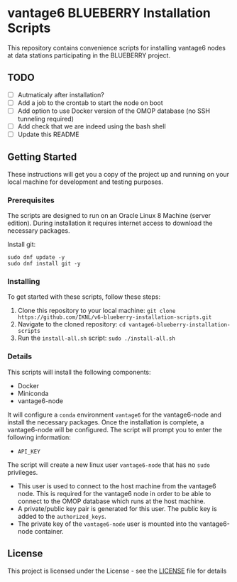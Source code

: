 # vantage6 BLUEBERRY Installation Scripts

This repository contains convenience scripts for installing vantage6 nodes at data stations participating in the BLUEBERRY project.

## TODO

- [ ] Autmaticaly after installation?
- [ ] Add a job to the crontab to start the node on boot
- [ ] Add option to use Docker version of the OMOP database (no SSH tunneling required)
- [ ] Add check that we are indeed using the bash shell
- [ ] Update this README

## Getting Started

These instructions will get you a copy of the project up and running on your local machine for development and testing purposes.

### Prerequisites

The scripts are designed to run on an Oracle Linux 8 Machine (server edition). During installation it requires internet access to download the necessary packages.

Install git:
```
sudo dnf update -y
sudo dnf install git -y
```

### Installing

To get started with these scripts, follow these steps:

1. Clone this repository to your local machine: `git clone https://github.com/IKNL/v6-blueberry-installation-scripts.git`
3. Navigate to the cloned repository: `cd vantage6-blueberry-installation-scripts`
4. Run the `install-all.sh` script: `sudo ./install-all.sh`

### Details
This scripts will install the following components:

- Docker
- Miniconda
- vantage6-node

It will configure a `conda` environment `vantage6` for the vantage6-node and install the necessary packages. Once the installation is complete, a vantage6-node will be configured. The script will prompt you to enter the following information:

- `API_KEY`

The script will create a new linux user `vantage6-node` that has no `sudo` privileges.

* This user is used to connect to the host machine from the vantage6 node. This is required for the vantage6 node in order to be able to connect to the OMOP database which runs at the host machine.
* A private/public key pair is generated for this user. The public key is added to the `authorized_keys`.
* The private key of the `vantage6-node` user is mounted into the vantage6-node container.

## License

This project is licensed under the License - see the [LICENSE](LICENSE) file for details